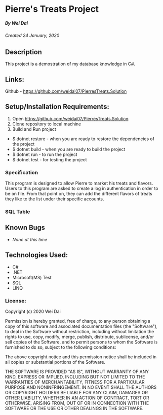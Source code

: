 # Pierre's Treats Project
##### By Wei Dai
###### Created 24 January, 2020

## Description

This project is a demostration of my database knowledge in C#. 

## Links:

Github - https://github.com/weidai07/PierresTreats.Solution 

## Setup/Installation Requirements:

1. Open https://github.com/weidai07/PierresTreats.Solution 
2. Clone repository to local machine 
3. Build and Run project

  - $ dotnet restore - when you are ready to restore the dependencies of the project
  - $ dotnet build - when you are ready to build the project
  - $ dotnet run - to run the project 
  - $ dotnet test - for testing the project

### Specification

This program is designed to allow Pierre to market his treats and flavors. Users to this program are asked to create a log in authentication in order to be on file. From that point on, they can add the different flavors of treats they like to the list under their specific accounts. 

### SQL Table 

## Known Bugs

* _None at this time_

## Technologies Used:

* C#
* .NET
* Microsoft(MS) Test
* SQL
* LINQ 

### License:

Copyright (c) 2020 Wei Dai

Permission is hereby granted, free of charge, to any person obtaining a copy of this software and associated documentation files (the "Software"), to deal in the Software without restriction, including without limitation the rights to use, copy, modify, merge, publish, distribute, sublicense, and/or sell copies of the Software, and to permit persons to whom the Software is furnished to do so, subject to the following conditions:

The above copyright notice and this permission notice shall be included in all copies or substantial portions of the Software.

THE SOFTWARE IS PROVIDED "AS IS", WITHOUT WARRANTY OF ANY KIND, EXPRESS OR IMPLIED, INCLUDING BUT NOT LIMITED TO THE WARRANTIES OF MERCHANTABILITY, FITNESS FOR A PARTICULAR PURPOSE AND NONINFRINGEMENT. IN NO EVENT SHALL THE AUTHORS OR COPYRIGHT HOLDERS BE LIABLE FOR ANY CLAIM, DAMAGES OR OTHER LIABILITY, WHETHER IN AN ACTION OF CONTRACT, TORT OR OTHERWISE, ARISING FROM, OUT OF OR IN CONNECTION WITH THE SOFTWARE OR THE USE OR OTHER DEALINGS IN THE SOFTWARE.